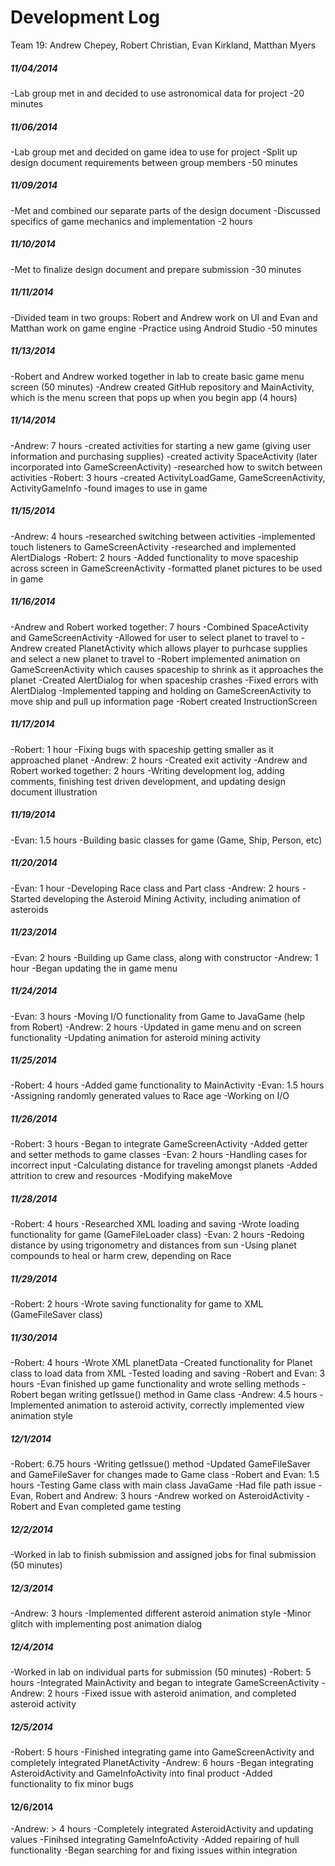 Development Log
=======
Team 19: Andrew Chepey, Robert Christian, Evan Kirkland, Matthan Myers

##### 11/04/2014
-Lab group met in and decided to use astronomical data for project
-20 minutes

##### 11/06/2014
-Lab group met and decided on game idea to use for project
-Split up design document requirements between group members
-50 minutes

##### 11/09/2014
-Met and combined our separate parts of the design document
-Discussed specifics of game mechanics and implementation 
-2 hours

##### 11/10/2014
-Met to finalize design document and prepare submission
-30 minutes

##### 11/11/2014
-Divided team in two groups: Robert and Andrew work on UI and Evan and Matthan work on game engine
-Practice using Android Studio
-50 minutes

##### 11/13/2014
-Robert and Andrew worked together in lab to create basic game menu screen (50 minutes)
-Andrew created GitHub repository and MainActivity, which is the menu screen that pops up when you begin app (4 hours)

##### 11/14/2014
-Andrew: 7 hours
  -created activities for starting a new game (giving user information and purchasing supplies)
  -created activity SpaceActivity (later incorporated into GameScreenActivity)
  -researched how to switch between activities
-Robert: 3 hours
  -created ActivityLoadGame, GameScreenActivity, ActivityGameInfo
  -found images to use in game
  
##### 11/15/2014
-Andrew: 4 hours
  -researched switching between activities
  -implemented touch listeners to GameScreenActivity
  -researched and implemented AlertDialogs
-Robert: 2 hours
  -Added functionality to move spaceship across screen in GameScreenActivity
  -formatted planet pictures to be used in game

##### 11/16/2014
-Andrew and Robert worked together: 7 hours
  -Combined SpaceActivity and GameScreenActivity
  -Allowed for user to select planet to travel to 
  -Andrew created PlanetActivity which allows player to purhcase supplies and select a new planet to travel to
  -Robert implemented animation on GameScreenActivity which causes spaceship to shrink as it approaches the planet
  -Created AlertDialog for when spaceship crashes
  -Fixed errors with AlertDialog
  -Implemented tapping and holding on GameScreenActivity to move ship and pull up information page
  -Robert created InstructionScreen
  
##### 11/17/2014
-Robert: 1 hour
  -Fixing bugs with spaceship getting smaller as it approached planet
-Andrew: 2 hours
  -Created exit activity
-Andrew and Robert worked together: 2 hours
  -Writing development log, adding comments, finishing test driven development, and updating design document illustration
  
##### 11/19/2014
-Evan: 1.5 hours
  -Building basic classes for game (Game, Ship, Person, etc)
  
##### 11/20/2014
-Evan: 1 hour
  -Developing Race class and Part class
-Andrew: 2 hours
  -Started developing the Asteroid Mining Activity, including animation of asteroids
  
##### 11/23/2014
-Evan: 2 hours
  -Building up Game class, along with constructor
-Andrew: 1 hour
  -Began updating the in game menu
  
##### 11/24/2014
-Evan: 3 hours
  -Moving I/O functionality from Game to JavaGame (help from Robert)
-Andrew: 2 hours
  -Updated in game menu and on screen functionality
  -Updating animation for asteroid mining activity

##### 11/25/2014
-Robert: 4 hours
  -Added game functionality to MainActivity
-Evan: 1.5 hours
  -Assigning randomly generated values to Race age
  -Working on I/O

##### 11/26/2014
-Robert: 3 hours
  -Began to integrate GameScreenActivity
  -Added getter and setter methods to game classes
-Evan: 2 hours
  -Handling cases for incorrect input
  -Calculating distance for traveling amongst planets
  -Added attrition to crew and resources
  -Modifying makeMove
  
##### 11/28/2014
-Robert: 4 hours
  -Researched XML loading and saving
  -Wrote loading functionality for game (GameFileLoader class)
-Evan: 2 hours
  -Redoing distance by using trigonometry and distances from sun
  -Using planet compounds to heal or harm crew, depending on Race
  
##### 11/29/2014
-Robert: 2 hours
  -Wrote saving functionality for game to XML (GameFileSaver class)
  
##### 11/30/2014
-Robert: 4 hours
  -Wrote XML planetData
  -Created functionality for Planet class to load data from XML
  -Tested loading and saving
-Robert and Evan: 3 hours
  -Evan finished up game functionality and wrote selling methods
  -Robert began writing getIssue() method in Game class
-Andrew: 4.5 hours
  -Implemented animation to asteroid activity, correctly implemented view animation style
  
##### 12/1/2014
-Robert: 6.75 hours
  -Writing getIssue() method
  -Updated GameFileSaver and GameFileSaver for changes made to Game class 
-Robert and Evan: 1.5 hours
  -Testing Game class with main class JavaGame
  -Had file path issue
-Evan, Robert and Andrew: 3 hours
  -Andrew worked on AsteroidActivity
  -Robert and Evan completed game testing

##### 12/2/2014
-Worked in lab to finish submission and assigned jobs for final submission (50 minutes)

##### 12/3/2014
-Andrew: 3 hours
  -Implemented different asteroid animation style
  -Minor glitch with implementing post animation dialog

##### 12/4/2014
-Worked in lab on individual parts for submission (50 minutes)
-Robert: 5 hours
  -Integrated MainActivity and began to integrate GameScreenActivity
-Andrew: 2 hours
  -Fixed issue with asteroid animation, and completed asteroid activity
  
##### 12/5/2014
-Robert: 5 hours
  -Finished integrating game into GameScreenActivity and completely integrated PlanetActivity
-Andrew: 6 hours
  -Began integrating AsteroidActivity and GameInfoActivity into final product
  -Added functionality to fix minor bugs
  
#### 12/6/2014
-Andrew: > 4 hours
  -Completely integrated AsteroidActivity and updating values
  -Finihsed integrating GameInfoActivity
  -Added repairing of hull functionality
  -Began searching for and fixing issues within integration
